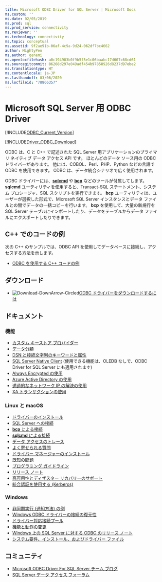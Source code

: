 ```yaml
---
title: Microsoft ODBC Driver for SQL Server | Microsoft Docs
ms.custom: ''
ms.date: 02/05/2019
ms.prod: sql
ms.prod_service: connectivity
ms.reviewer: ''
ms.technology: connectivity
ms.topic: conceptual
ms.assetid: 9f2ae91b-06af-4c9a-9d24-062df7bc4662
author: MightyPen
ms.author: genemi
ms.openlocfilehash: a0c194903b0f9b5f5e1c06baabc17d607c68cd61
ms.sourcegitcommit: 86268d297e049adf454b97858926d8237d97ebe2
ms.translationtype: HT
ms.contentlocale: ja-JP
ms.lasthandoff: 03/06/2020
ms.locfileid: "78866357"
---
```

# <a name="microsoft-odbc-driver-for-sql-server"></a>Microsoft SQL Server 用 ODBC Driver

[!INCLUDE[ODBC_Current_Version](../../includes/odbc-latest-release.md)]

[!INCLUDE[Driver_ODBC_Download](../../includes/driver_odbc_download.md)]

ODBC は、C と C++ で記述された SQL Server 用アプリケーションのプライマリ ネイティブ データ アクセス API です。 ほとんどのデータ ソース用の ODBC ドライバーがあります。 他には、COBOL、Perl、PHP、Python などの言語で ODBC を使用できます。 ODBC は、データ統合シナリオで広く使用されます。

ODBC ドライバーには、[**sqlcmd**](../../tools/sqlcmd-utility.md) や [**bcp**](../../tools/bcp-utility.md) などのツールが付属してします。 **sqlcmd** ユーティリティを使用すると、Transact-SQL ステートメント、システム プロシージャ、SQL スクリプトを実行できます。 **bcp** ユーティリティは、ユーザーが選択した形式で、Microsoft SQL Server インスタンスとデータ ファイルとの間でデータの一括コピーを行います。 **bcp** を使用して、大量の新規行を SQL Server テーブルにインポートしたり、データをテーブルからデータ ファイルにエクスポートしたりできます。  

## <a name="code-example-in-c"></a>C++ でのコードの例

次の C++ のサンプルでは、ODBC API を使用してデータベースに接続し、アクセスする方法を示します。

- [ODBC を使用する C++ コードの例](../../odbc/reference/sample-odbc-program.md)

## <a name="download"></a>ダウンロード

- ![Download-DownArrow-Circled](../../ssms/media/download-icon.png)[ODBC ドライバーをダウンロードするには](download-odbc-driver-for-sql-server.md)

## <a name="documentation"></a>ドキュメント

### <a name="features"></a>機能

- [カスタム キーストア プロバイダー](../../connect/odbc/custom-keystore-providers.md)
- [データ分類](../../connect/odbc/data-classification.md)
- [DSN と接続文字列のキーワードと属性](dsn-connection-string-attribute.md)
- [SQL Server Native Client](../../relational-databases/native-client/features/sql-server-native-client-features.md) (使用できる機能は、OLEDB なしで、ODBC Driver for SQL Server にも適用されます)
- [Always Encrypted の使用](../../connect/odbc/using-always-encrypted-with-the-odbc-driver.md)
- [Azure Active Directory の使用](../../connect/odbc/using-azure-active-directory.md)
- [透過的なネットワーク IP の解決の使用](../../connect/odbc/using-transparent-network-ip-resolution.md)
- [XA トランザクションの使用](../../connect/odbc/use-xa-with-dtc.md)

### <a name="linux-and-macos"></a>Linux と macOS

- [ドライバーのインストール](../../connect/odbc/linux-mac/installing-the-microsoft-odbc-driver-for-sql-server.md)
- [SQL Server への接続](../../connect/odbc/linux-mac/connection-string-keywords-and-data-source-names-dsns.md)
- [**bcp** による接続](../../connect/odbc/linux-mac/connecting-with-bcp.md)
- [**sqlcmd** による接続](../../connect/odbc/linux-mac/connecting-with-sqlcmd.md)
- [データ アクセスのトレース](../../connect/odbc/linux-mac/data-access-tracing-with-the-odbc-driver-on-linux.md)
- [よく寄せられる質問](../../connect/odbc/linux-mac/frequently-asked-questions-faq-for-odbc-linux.md)
- [ドライバー マネージャーのインストール](../../connect/odbc/linux-mac/installing-the-driver-manager.md)
- [既知の問題](../../connect/odbc/linux-mac/known-issues-in-this-version-of-the-driver.md)
- [プログラミング ガイドライン](../../connect/odbc/linux-mac/programming-guidelines.md)
- [リリース ノート](../../connect/odbc/linux-mac/release-notes-odbc-sql-server-linux-mac.md)
- [高可用性とディザスター リカバリーのサポート](../../connect/odbc/linux-mac/odbc-driver-on-linux-support-for-high-availability-disaster-recovery.md)
- [統合認証を使用する (Kerberos)](../../connect/odbc/linux-mac/using-integrated-authentication.md)

### <a name="windows"></a>Windows

- [非同期実行 (通知方法) の例](../../connect/odbc/windows/asynchronous-execution-notification-method-sample.md)
- [Windows ODBC ドライバーの接続の復元性](../../connect/odbc/windows/connection-resiliency-in-the-windows-odbc-driver.md)
- [ドライバー対応接続プール](../../connect/odbc/windows/driver-aware-connection-pooling-in-the-odbc-driver-for-sql-server.md)
- [機能と動作の変更](../../connect/odbc/windows/features-of-the-microsoft-odbc-driver-for-sql-server-on-windows.md)
- [Windows 上の SQL Server に対する ODBC のリリース ノート](windows/release-notes-odbc-sql-server-windows.md)
- [システム要件、インストール、およびドライバー ファイル](../../connect/odbc/windows/system-requirements-installation-and-driver-files.md)



## <a name="community"></a>コミュニティ  
- [Microsoft ODBC Driver For SQL Server チーム ブログ](https://blogs.msdn.com/sqlnativeclient/default.aspx)  
- [SQL Server データ アクセス フォーラム](https://social.technet.microsoft.com/Forums/en/sqldataaccess/threads)  
